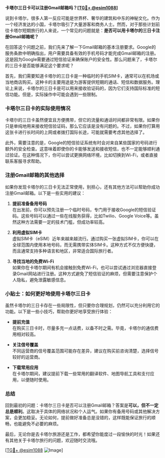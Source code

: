 **卡塔尔三日卡可以注册Gmail邮箱吗？[[TG💪+ @esim1088](https://t.me/s/esim1088)]**

说到卡塔尔，很多人第一反应可能是世界杯、奢华的建筑和中东的神秘文化。作为一个经济发达的小国，卡塔尔吸引了大量游客和商务人士。然而，对于那些计划前往卡塔尔短期旅行的人来说，一个常见的问题就是：**是否可以用卡塔尔的三日卡注册Gmail邮箱呢？**

在回答这个问题之前，我们先来了解一下Gmail邮箱的基本注册要求。Google的服务条款中明确指出，用户需要具备有效的手机号码才能完成Gmail邮箱的注册。这是因为Google需要通过短信验证来确保账户的安全性。那么问题来了，卡塔尔的三日卡是否能够满足这个要求呢？

首先，我们需要知道卡塔尔的三日卡是一种临时的手机SIM卡，通常可以在机场或当地商店购买。这种卡的主要用途是为游客提供短期的通话、短信和数据服务。理论上来说，卡塔尔的三日卡是可以用来接收验证码的，因为它们支持国际标准的短信功能。但是，实际操作中可能会遇到一些限制。

### 卡塔尔三日卡的实际使用情况

卡塔尔的三日卡虽然便宜且方便携带，但它的流量和通话时间都非常有限。如果你只是单纯地用来接收短信验证码，那么它应该是没有问题的。不过，如果你打算用这张卡进行长时间的上网或者拨打国际长途，可能就需要考虑其他选择了。

此外，需要注意的是，Google的短信验证系统有时会对来自某些国家的号码进行额外的安全检查。这意味着即使你的卡能够发送和接收短信，也不一定能够顺利通过验证。在这种情况下，你可以尝试更换网络环境，比如切换到Wi-Fi，或者直接联系客服寻求帮助。

### 注册Gmail邮箱的其他选择

如果你发现卡塔尔的三日卡无法正常使用，别担心，还有其他方法可以帮助你成功注册Gmail邮箱。以下是一些实用的建议：

1. **提前准备备用号码**  
   在出发前，你可以预先注册一个临时号码，专门用于接收Google的短信验证码。这些号码可以通过一些在线服务获得，比如Twilio、Google Voice等。虽然这种方法需要一定的技术门槛，但成功率较高。

2. **利用虚拟SIM卡**  
   虚拟SIM卡（eSIM）近年来越来越流行。通过购买一张虚拟SIM卡，你可以在全球范围内使用本地号码，而无需携带实体SIM卡。这种方式不仅方便快捷，而且通常支持多种语言和地区，非常适合国际旅行者。

3. **寻找当地的免费Wi-Fi**  
   如果你在卡塔尔期间有机会接触到免费Wi-Fi，也可以尝试通过浏览器直接登录Gmail网站进行注册。这种方式避免了短信验证的麻烦，但需要注意保护个人隐私，避免泄露敏感信息。

### 小贴士：如何更好地使用卡塔尔三日卡

虽然卡塔尔的三日卡存在一些局限性，但只要你合理规划，仍然可以充分利用它的功能。以下是一些小技巧，帮助你更好地享受旅行体验：

- **提前充值**  
  在购买三日卡时，尽量多充一点话费，以备不时之需。毕竟，卡塔尔的通信费用相对较高。

- **关注信号覆盖**  
  不同运营商的信号覆盖范围可能存在差异，建议在购买前咨询清楚，选择信号较好的运营商。

- **下载常用应用**  
  在卡塔尔期间，建议提前下载一些常用的翻译软件、地图导航工具和支付应用，以便随时使用。

### 总结

回到最初的问题：卡塔尔三日卡是否可以注册Gmail邮箱？答案是**可以，但不一定总是顺利**。这取决于具体的网络状况和个人运气。如果你有备用号码或其他解决方案，会更加稳妥。无论如何，提前做好准备总是没错的，这样既能保证旅行的顺畅，也能避免不必要的麻烦。

最后，无论你是去卡塔尔旅游还是工作，都希望你能度过一段愉快的时光！如果还有其他关于卡塔尔旅行的问题，欢迎随时交流哦。

[[TG💪+ @esim1088](https://t.me/s/esim1088) ![Image](https://i.postimg.cc/4NQfJmqS/Snipaste-2025-05-13-00-14-12.png)]